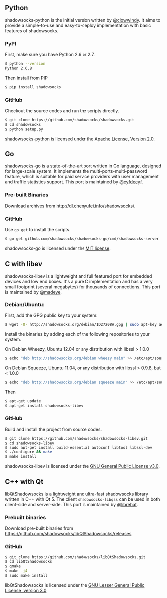 ## Python

shadowsocks-python is the initial version written by [@clowwindy]. It aims to provide a simple-to-use and easy-to-deploy implementation with basic features of shadowsocks.

### PyPI

First, make sure you have Python 2.6 or 2.7.

```bash
$ python --version
Python 2.6.8
```

Then install from PIP

```bash
$ pip install shadowsocks
```

### GitHub

Checkout the source codes and run the scripts directly.

```bash
$ git clone https://github.com/shadowsocks/shadowsocks.git
$ cd shadowsocks
$ python setup.py
```

shadowsocks-python is licensed under the [Apache License, Version 2.0](https://www.apache.org/licenses/LICENSE-2.0).

## Go

shadowsocks-go is a state-of-the-art port written in Go language, designed for large-scale system. It implements the multi-ports-multi-password feature, which is suitable for paid service providers with user management and traffic statistics support. This port is maintained by [@cyfdecyf].

### Pre-built Binaries

Download archives from http://dl.chenyufei.info/shadowsocks/.

### GitHub

Use `go get` to install the scripts.

```bash
$ go get github.com/shadowsocks/shadowsocks-go/cmd/shadowsocks-server
```

shadowsocks-go is licensed under the [MIT license](http://opensource.org/licenses/MIT).

## C with libev

shadowsocks-libev is a lightweight and full featured port for embedded devices 
and low end boxes. It's a pure C implementation and has a very small footprint 
(several megabytes) for thousands of connections. This port is maintained by [@madeye].

### Debian/Ubuntu:

First, add the GPG public key to your system:

```bash
$ wget -O- http://shadowsocks.org/debian/1D27208A.gpg | sudo apt-key add -
```

Install the binaries by adding each of the following repositories to your system.

On Debian Wheezy, Ubuntu 12.04 or any distribution with libssl > 1.0.0

``` bash
$ echo "deb http://shadowsocks.org/debian wheezy main" >> /etc/apt/sources.list
```

On Debian Squeeze, Ubuntu 11.04, or any distribution with libssl > 0.9.8, but < 1.0.0

```bash
$ echo "deb http://shadowsocks.org/debian squeeze main" >> /etc/apt/sources.list
```

Then

```bash
$ apt-get update
$ apt-get install shadowsocks-libev
```

### GitHub

Build and install the project from source codes.

```bash
$ git clone https://github.com/shadowsocks/shadowsocks-libev.git
$ cd shadowsocks-libev
$ sudo apt-get install build-essential autoconf libtool libssl-dev
$ ./configure && make
$ make install
```

shadowsocks-libev is licensed under the [GNU General Public License v3.0](https://www.gnu.org/copyleft/gpl.html).

## C++ with Qt

libQtShadowsocks is a lightweight and ultra-fast shadowsocks library written in C++ with Qt 5.
The client `shadowsocks-libqss` can be used in both client-side and server-side. This port
is maintained by [@librehat].

### Prebuilt binaries

Download pre-built binaries from https://github.com/shadowsocks/libQtShadowsocks/releases

### GitHub

```bash
$ git clone https://github.com/shadowsocks/libQtShadowsocks.git
$ cd libQtShadowsocks
$ qmake
$ make -j4
$ sudo make install
```

libQtShadowsocks is licensed under the [GNU Lesser General Public License, version 3.0](https://www.gnu.org/licenses/lgpl.html)

[@clowwindy]: https://github.com/clowwindy
[@cyfdecyf]: https://github.com/cyfdecyf
[@madeye]: https://github.com/madeye
[@librehat]: https://github.com/librehat
